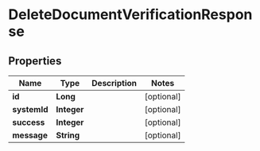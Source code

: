 

# DeleteDocumentVerificationResponse


## Properties

| Name | Type | Description | Notes |
|------------ | ------------- | ------------- | -------------|
|**id** | **Long** |  |  [optional] |
|**systemId** | **Integer** |  |  [optional] |
|**success** | **Integer** |  |  [optional] |
|**message** | **String** |  |  [optional] |



